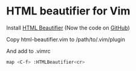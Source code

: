 # HTML beautifier for Vim
Install [HTML Beautifier](http://code.google.com/p/paulbattley/wiki/HTMLBeautifier) (Now the code on [GitHub](https://github.com/hosh/htmlbeautifier))

Copy html-beautifier.vim to /path/to/.vim/plugin

And add to .vimrc
```bash
map <C-f> :HTMLBeautifier<cr>
```
